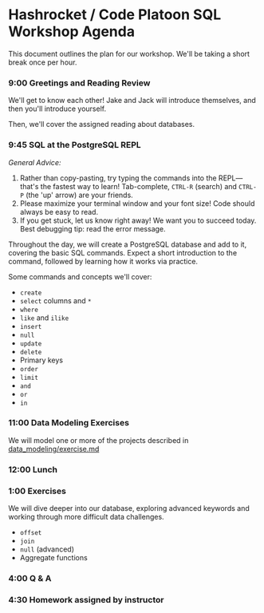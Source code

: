 # Hashrocket / Code Platoon SQL Workshop Agenda

This document outlines the plan for our workshop. We'll be taking a short break
once per hour.

### 9:00 Greetings and Reading Review

We'll get to know each other! Jake and Jack will introduce themselves, and then
you'll introduce yourself.

Then, we'll cover the assigned reading about databases.

### 9:45 SQL at the PostgreSQL REPL

*General Advice:*

1. Rather than copy-pasting, try typing the commands into the REPL— that's the
   fastest way to learn! Tab-complete, `CTRL-R` (search) and `CTRL-P` (the 'up'
   arrow) are your friends.
2. Please maximize your terminal window and your font size! Code should always
   be easy to read.
3. If you get stuck, let us know right away! We want you to succeed today. Best
   debugging tip: read the error message.

Throughout the day, we will create a PostgreSQL database and add to it,
covering the basic SQL commands. Expect a short introduction to the command,
followed by learning how it works via practice.

Some commands and concepts we'll cover:

- `create`
- `select` columns and `*`
- `where`
- `like` and `ilike`
- `insert`
- `null`
- `update`
- `delete`
- Primary keys
- `order`
- `limit`
- `and`
- `or`
- `in`

### 11:00 Data Modeling Exercises

We will model one or more of the projects described in
[data_modeling/exercise.md][exercise]

### 12:00 Lunch

### 1:00 Exercises

We will dive deeper into our database, exploring advanced keywords and working
through more difficult data challenges.

- `offset`
- `join`
- `null` (advanced)
- Aggregate functions

### 4:00 Q & A

### 4:30 Homework assigned by instructor

[exercise]: data_modeling/exercise.md
